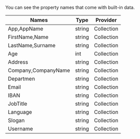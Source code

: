 You can see the property names that come with built-in data.

|Names|Type|Provider|
|---|---|---|
|App,AppName|string|Collection|
|FirstName,Name|string|Collection|
|LastName,Surname|string|Collection|
|Age|int|Collection|
|Address|string|Collection|
|Company,CompanyName|string|Collection|
|Departmen|string|Collection|
|Email|string|Collection|
|IBAN|string|Collection|
|JobTitle|string|Collection|
|Language|string|Collection|
|Slogan|string|Collection|
|Username|string|Collection|